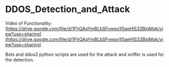 # DDOS_Detection_and_Attack

Video of Functionality: [https://drive.google.com/file/d/1FhQApYmBLbSFvwpo1l5aeHlS32BiqMqk/view?usp=sharing](https://drive.google.com/file/d/1FhQApYmBLbSFvwpo1l5aeHlS32BiqMqk/view?usp=sharing)

Bots and ddos2 python scripts are used for the attack and sniffer is used for the detection.
